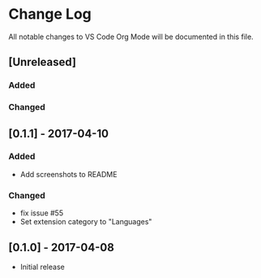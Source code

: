 # Change Log
All notable changes to VS Code Org Mode will be documented in this file.

## [Unreleased]
### Added
### Changed

## [0.1.1] - 2017-04-10
### Added
- Add screenshots to README
### Changed
- fix issue #55
- Set extension category to "Languages"

## [0.1.0] - 2017-04-08
- Initial release
